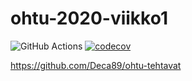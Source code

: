 # ohtu-2020-viikko1

![GitHub Actions](https://github.com/Deca89/ohtu-2020-viikko1/workflows/Java%20CI%20with%20Gradle/badge.svg)
[![codecov](https://codecov.io/gh/Deca89/ohtu-2020-viikko1/branch/main/graph/badge.svg?token=9ZEOC9HVVG)](https://codecov.io/gh/Deca89/ohtu-2020-viikko1)


https://github.com/Deca89/ohtu-tehtavat
